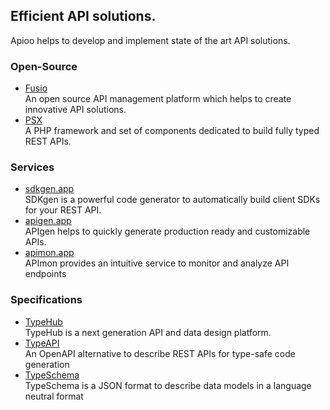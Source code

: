 
## Efficient API solutions.

Apioo helps to develop and implement state of the art API solutions.

### Open-Source

* [Fusio](https://www.fusio-project.org/)  
  An open source API management platform which helps to create innovative API solutions.
* [PSX](https://phpsx.org/)  
  A PHP framework and set of components dedicated to build fully typed REST APIs.

### Services

* [sdkgen.app](https://sdkgen.app/)  
  SDKgen is a powerful code generator to automatically build client SDKs for your REST API.
* [apigen.app](https://apigen.app/)  
  APIgen helps to quickly generate production ready and customizable APIs.
* [apimon.app](https://apimon.app/)  
  APImon provides an intuitive service to monitor and analyze API endpoints

### Specifications

* [TypeHub](https://typehub.cloud/)  
  TypeHub is a next generation API and data design platform.
* [TypeAPI](https://typeapi.org/)  
  An OpenAPI alternative to describe REST APIs for type-safe code generation
* [TypeSchema](https://typeschema.org/)  
  TypeSchema is a JSON format to describe data models in a language neutral format
